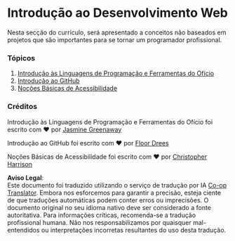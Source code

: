 <!--
CO_OP_TRANSLATOR_METADATA:
{
  "original_hash": "04683f4cfa46004179b0404b89a3065c",
  "translation_date": "2025-08-24T12:46:09+00:00",
  "source_file": "1-getting-started-lessons/README.md",
  "language_code": "pt"
}
-->
# Introdução ao Desenvolvimento Web

Nesta secção do currículo, será apresentado a conceitos não baseados em projetos que são importantes para se tornar um programador profissional.

### Tópicos

1. [Introdução às Linguagens de Programação e Ferramentas do Ofício](1-intro-to-programming-languages/README.md)
2. [Introdução ao GitHub](2-github-basics/README.md)
3. [Noções Básicas de Acessibilidade](3-accessibility/README.md)

### Créditos

Introdução às Linguagens de Programação e Ferramentas do Ofício foi escrito com ♥️ por [Jasmine Greenaway](https://twitter.com/paladique)

Introdução ao GitHub foi escrito com ♥️ por [Floor Drees](https://twitter.com/floordrees)

Noções Básicas de Acessibilidade foi escrito com ♥️ por [Christopher Harrison](https://twitter.com/geektrainer)

**Aviso Legal**:  
Este documento foi traduzido utilizando o serviço de tradução por IA [Co-op Translator](https://github.com/Azure/co-op-translator). Embora nos esforcemos para garantir a precisão, esteja ciente de que traduções automáticas podem conter erros ou imprecisões. O documento original no seu idioma nativo deve ser considerado a fonte autoritativa. Para informações críticas, recomenda-se a tradução profissional humana. Não nos responsabilizamos por quaisquer mal-entendidos ou interpretações incorretas resultantes do uso desta tradução.